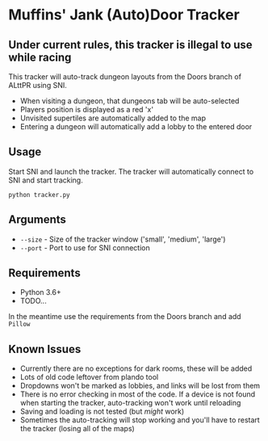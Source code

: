 # Muffins' Jank (Auto)Door Tracker

## **Under current rules, this tracker is illegal to use while racing**

This tracker will auto-track dungeon layouts from the Doors branch of ALttPR using SNI.

* When visiting a dungeon, that dungeons tab will be auto-selected
* Players position is displayed as a red 'x'
* Unvisited supertiles are automatically added to the map
* Entering a dungeon will automatically add a lobby to the entered door

## Usage
Start SNI and launch the tracker. The tracker will automatically connect to SNI and start tracking.

`python tracker.py`

## Arguments
* `--size` - Size of the tracker window ('small', 'medium', 'large')
* `--port` - Port to use for SNI connection


## Requirements
* Python 3.6+
* TODO...

In the meantime use the requirements from the Doors branch and add `Pillow`

## Known Issues
* Currently there are no exceptions for dark rooms, these will be added
* Lots of old code leftover from plando tool
* Dropdowns won't be marked as lobbies, and links will be lost from them
* There is no error checking in most of the code. If a device is not found when starting the tracker, auto-tracking won't work until reloading
* Saving and loading is not tested (but _might_ work)
* Sometimes the auto-tracking will stop working and you'll have to restart the tracker (losing all of the maps)